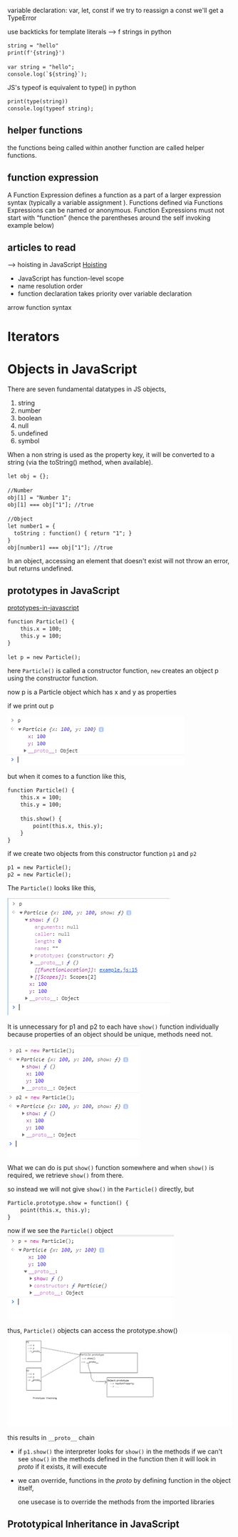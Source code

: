 variable declaration:
    var, let, const
    if we try to reassign a const we'll get a TypeError

use backticks for template literals --> f strings in python

```
string = "hello"
print(f'{string}')

var string = "hello";
console.log(`${string}`);
```

JS's typeof is equivalent to type() in python

```
print(type(string))
console.log(typeof string);
```



## helper functions
the functions being called within another function are called
helper functions.


## function expression

A Function Expression defines a function as a part of a larger expression syntax (typically a variable assignment ). Functions defined via Functions Expressions can be named or anonymous. Function Expressions must not start with “function” (hence the parentheses around the self invoking example below)


## articles to read

--> hoisting in JavaScript
[Hoisting](http://www.adequatelygood.com/JavaScript-Scoping-and-Hoisting.html)

* JavaScript has function-level scope
* name resolution order
* function declaration takes priority over variable declaration


arrow function syntax

# Iterators

# Objects in JavaScript
There are seven fundamental datatypes in JS
objects,
1. string
2. number
3. boolean
4. null
5. undefined
6. symbol


When a non string is used as the property key, it will be converted to a string (via the toString() method, when available).

```
let obj = {};

//Number
obj[1] = "Number 1";
obj[1] === obj["1"]; //true

//Object
let number1 = {
  toString : function() { return "1"; }
}
obj[number1] === obj["1"]; //true
```

In an object, accessing an element that doesn't exist will not throw an error,
but returns undefined.

## prototypes in JavaScript
[prototypes-in-javascript](https://hackernoon.com/prototypes-in-javascript-5bba2990e04b)


```
function Particle() {
    this.x = 100;
    this.y = 100;
}

let p = new Particle();
```

here `Particle()` is called a constructor function,
`new` creates an object p using the constructor function.

now p is a Particle object
which has x and y as properties

if we print out p

![p](images/particle_p.PNG)


but when it comes to a function like this,

```
function Particle() {
    this.x = 100;
    this.y = 100;

    this.show() {
        point(this.x, this.y);
    }
}
```

if we create two objects from this constructor function
`p1` and `p2`

```
p1 = new Particle();
p2 = new Particle();
```
The `Particle()` looks like this,

![p_with_show](images/particle_p_with_show.PNG)

It is unnecessary for p1 and p2 to each have `show()` function
individually
because properties of an object should be unique, methods need not.

![p1_n_p2](images/p1_n_p2.PNG)

What we can do is put `show()` function somewhere and when `show()` is
required, we retrieve `show()` from there.


so instead we will not give `show()` in the `Particle()` directly, but

```
Particle.prototype.show = function() {
    point(this.x, this.y);
}
```

now if we see the `Particle()` object
![p_with_prototype](images/p_prototype.PNG)

thus, `Particle()` objects can access the prototype.show()
![p_board](images/prototype_board.PNG)

this results in `__proto__` chain


* if `p1.show()` the interpreter looks for `show()` in the methods
  if we can't see `show()` in the methods defined in the function
  then it will look in _proto_
  if it exists, it will execute

* we can override, functions in the _proto_ by defining function
  in the object itself,

  one usecase is to override the methods from the imported libraries


## Prototypical Inheritance in JavaScript
